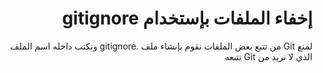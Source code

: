 # <div dir="rtl">إخفاء الملفات بإستخدام gitignore</div>

<div dir="rtl">
لمنع Git من تتبع بعض الملفات نقوم بإنشاء ملف
.gitignore
ونكتب داخله اسم الملف الذي لا نريد من Git تتبعه
</div>